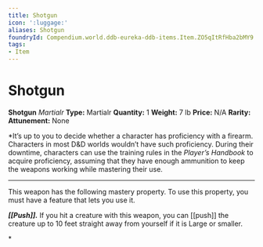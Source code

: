 ```yaml
---
title: Shotgun
icon: ':luggage:'
aliases: Shotgun
foundryId: Compendium.world.ddb-eureka-ddb-items.Item.ZO5qItRfHba2bMY9
tags:
- Item
---
```


# Shotgun

**Shotgun**
_Martialr_
**Type:** Martialr
**Quantity:** 1
**Weight:** 7 lb
**Price:** N/A
**Rarity:** 
**Attunement:** None

*It’s up to you to decide whether a character has proficiency with a firearm. Characters in most D&D worlds wouldn’t have such proficiency. During their downtime, characters can use the training rules in the *Player’s Handbook* to acquire proficiency, assuming that they have enough ammunition to keep the weapons working while mastering their use.
<div class="mastery-container"><hr />
<p>This weapon has the following mastery property. To use this property, you must have a feature that lets you use it.

***[[Push]].*** If you hit a creature with this weapon, you can [[push]] the creature up to 10 feet straight away from yourself if it is Large or smaller.</p>*